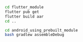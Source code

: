```sh
cd flutter_module
flutter pub get
flutter build aar
cd ..
```

```sh
cd android_using_prebuilt_module
bash gradlew assembleDebug
```

